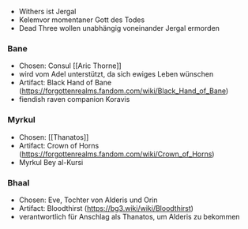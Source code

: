 - Withers ist Jergal
- Kelemvor momentaner Gott des Todes
- Dead Three wollen unabhängig voneinander Jergal ermorden

### Bane
- Chosen: Consul [[Aric Thorne]]
- wird vom Adel unterstützt, da sich ewiges Leben wünschen
- Artifact: Black Hand of Bane (https://forgottenrealms.fandom.com/wiki/Black_Hand_of_Bane)
- fiendish raven companion Koravis




### Myrkul
- Chosen: [[Thanatos]]
- Artifact: Crown of Horns (https://forgottenrealms.fandom.com/wiki/Crown_of_Horns)
- Myrkul Bey al-Kursi





### Bhaal
- Chosen: Eve, Tochter von Alderis und Orin
- Artifact: Bloodthirst (https://bg3.wiki/wiki/Bloodthirst)
- verantwortlich für Anschlag als Thanatos, um Alderis zu bekommen



